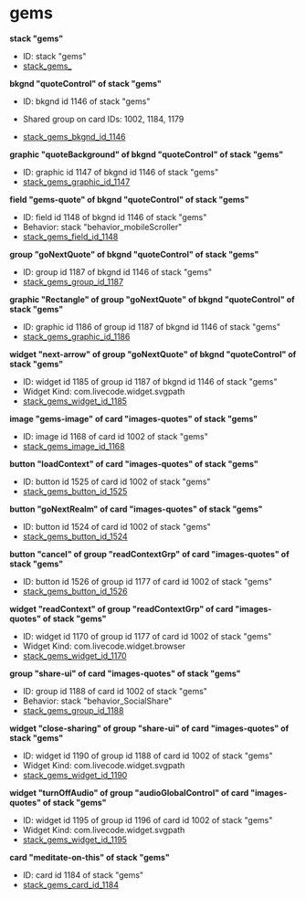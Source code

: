 # gems
**stack "gems"**
* ID: stack "gems"
* [stack_gems_](./../../ScriptTracker/modules/gems_Scripts/stack_gems_.livecodescript)

**bkgnd "quoteControl" of stack "gems"**
* ID: bkgnd id 1146 of stack "gems"

* Shared group on card IDs: 1002, 1184, 1179
* [stack_gems_bkgnd_id_1146](./../../ScriptTracker/modules/gems_Scripts/stack_gems_bkgnd_id_1146.livecodescript)

**graphic "quoteBackground" of bkgnd "quoteControl" of stack "gems"**
* ID: graphic id 1147 of bkgnd id 1146 of stack "gems"
* [stack_gems_graphic_id_1147](./../../ScriptTracker/modules/gems_Scripts/stack_gems_graphic_id_1147.livecodescript)

**field "gems-quote" of bkgnd "quoteControl" of stack "gems"**
* ID: field id 1148 of bkgnd id 1146 of stack "gems"
* Behavior: stack "behavior_mobileScroller"
* [stack_gems_field_id_1148](./../../ScriptTracker/modules/gems_Scripts/stack_gems_field_id_1148.livecodescript)

**group "goNextQuote" of bkgnd "quoteControl" of stack "gems"**
* ID: group id 1187 of bkgnd id 1146 of stack "gems"
* [stack_gems_group_id_1187](./../../ScriptTracker/modules/gems_Scripts/stack_gems_group_id_1187.livecodescript)

**graphic "Rectangle" of group "goNextQuote" of bkgnd "quoteControl" of stack "gems"**
* ID: graphic id 1186 of group id 1187 of bkgnd id 1146 of stack "gems"
* [stack_gems_graphic_id_1186](./../../ScriptTracker/modules/gems_Scripts/stack_gems_graphic_id_1186.livecodescript)

**widget "next-arrow" of group "goNextQuote" of bkgnd "quoteControl" of stack "gems"**
* ID: widget id 1185 of group id 1187 of bkgnd id 1146 of stack "gems"
* Widget Kind: com.livecode.widget.svgpath
* [stack_gems_widget_id_1185](./../../ScriptTracker/modules/gems_Scripts/stack_gems_widget_id_1185.livecodescript)

**image "gems-image" of card "images-quotes" of stack "gems"**
* ID: image id 1168 of card id 1002 of stack "gems"
* [stack_gems_image_id_1168](./../../ScriptTracker/modules/gems_Scripts/stack_gems_image_id_1168.livecodescript)

**button "loadContext" of card "images-quotes" of stack "gems"**
* ID: button id 1525 of card id 1002 of stack "gems"
* [stack_gems_button_id_1525](./../../ScriptTracker/modules/gems_Scripts/stack_gems_button_id_1525.livecodescript)

**button "goNextRealm" of card "images-quotes" of stack "gems"**
* ID: button id 1524 of card id 1002 of stack "gems"
* [stack_gems_button_id_1524](./../../ScriptTracker/modules/gems_Scripts/stack_gems_button_id_1524.livecodescript)

**button "cancel" of group "readContextGrp" of card "images-quotes" of stack "gems"**
* ID: button id 1526 of group id 1177 of card id 1002 of stack "gems"
* [stack_gems_button_id_1526](./../../ScriptTracker/modules/gems_Scripts/stack_gems_button_id_1526.livecodescript)

**widget "readContext" of group "readContextGrp" of card "images-quotes" of stack "gems"**
* ID: widget id 1170 of group id 1177 of card id 1002 of stack "gems"
* Widget Kind: com.livecode.widget.browser
* [stack_gems_widget_id_1170](./../../ScriptTracker/modules/gems_Scripts/stack_gems_widget_id_1170.livecodescript)

**group "share-ui" of card "images-quotes" of stack "gems"**
* ID: group id 1188 of card id 1002 of stack "gems"
* Behavior: stack "behavior_SocialShare"
* [stack_gems_group_id_1188](./../../ScriptTracker/modules/gems_Scripts/stack_gems_group_id_1188.livecodescript)

**widget "close-sharing" of group "share-ui" of card "images-quotes" of stack "gems"**
* ID: widget id 1190 of group id 1188 of card id 1002 of stack "gems"
* Widget Kind: com.livecode.widget.svgpath
* [stack_gems_widget_id_1190](./../../ScriptTracker/modules/gems_Scripts/stack_gems_widget_id_1190.livecodescript)

**widget "turnOffAudio" of group "audioGlobalControl" of card "images-quotes" of stack "gems"**
* ID: widget id 1195 of group id 1196 of card id 1002 of stack "gems"
* Widget Kind: com.livecode.widget.svgpath
* [stack_gems_widget_id_1195](./../../ScriptTracker/modules/gems_Scripts/stack_gems_widget_id_1195.livecodescript)

**card "meditate-on-this" of stack "gems"**
* ID: card id 1184 of stack "gems"
* [stack_gems_card_id_1184](./../../ScriptTracker/modules/gems_Scripts/stack_gems_card_id_1184.livecodescript)

